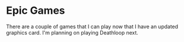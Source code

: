 # Epic Games

There are a couple of games that I can play now that I have an updated graphics card. I'm planning on playing Deathloop next.
